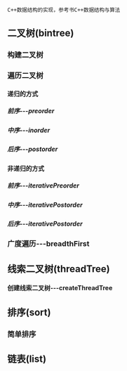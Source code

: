 
    C++数据结构的实现，参考书C++数据结构与算法

## 二叉树(bintree)

### 构建二叉树

### 遍历二叉树
#### 递归的方式
##### 前序---preorder
##### 中序---inorder
##### 后序---postorder
#### 非递归的方式
##### 前序---iterativePreorder
##### 中序---iterativePostorder
##### 后序---iterativePostorder
### 广度遍历---breadthFirst

## 线索二叉树(threadTree)

#### 创建线索二叉树---createThreadTree

## 排序(sort)

### 简单排序


## 链表(list)